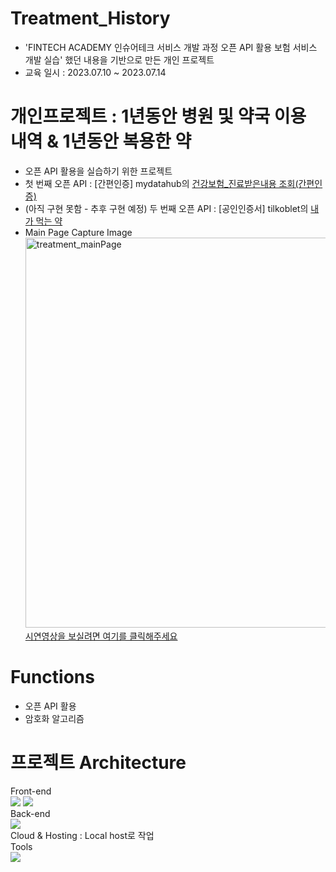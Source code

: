 # Treatment_History
- 'FINTECH ACADEMY 인슈어테크 서비스 개발 과정 오픈 API 활용 보험 서비스 개발 실습' 했던 내용을 기반으로 만든 개인 프로젝트
- 교육 일시 : 2023.07.10 ~ 2023.07.14

# 개인프로젝트 : 1년동안 병원 및 약국 이용 내역 & 1년동안 복용한 약
- 오픈 API 활용을 실습하기 위한 프로젝트
- 첫 번째 오픈 API : [간편인증] mydatahub의 [건강보험_진료받은내용 조회(간편인증)](https://dataapi.co.kr/dLab/mdh_api.do)
- (아직 구현 못함 - 추후 구현 예정) 두 번째 오픈 API : [공인인증서] tilkoblet의 [내가 먹는 약](https://tilko.net/Help/Api/POST-api-apiVersion-Hira-HIRAA050300000100)
- Main Page Capture Image<br>
<img width="624" alt="treatment_mainPage" src="https://github.com/kkh0331/Treatment_History/assets/99806443/1320ba59-81eb-49d0-81ac-5f2d1d0f6dda"><br>
[시연영상을 보실려면 여기를 클릭해주세요](https://youtu.be/juy_RttUYuY)

# Functions
- 오픈 API 활용
- 암호화 알고리즘

# 프로젝트 Architecture
Front-end<br>
<img src="https://img.shields.io/badge/React-61DAFB?style=flat-square&logo=React&logoColor=black"/> <img src="https://img.shields.io/badge/CSS3-1572B6?style=flat-square&logo=css3&logoColor=white"/><br>
Back-end<br>
<img src="https://img.shields.io/badge/Express-000000?style=flat-square&logo=Express&logoColor=white"/><br>
Cloud & Hosting : Local host로 작업<br>
Tools<br>
<img src="https://img.shields.io/badge/Visual Studio Code-007ACC?style=flat-square&logo=Visual Studio Code&logoColor=white"/><br>
